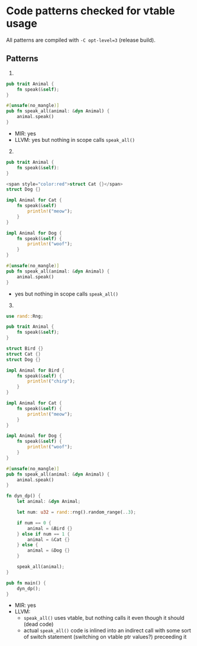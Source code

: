 # Code patterns checked for vtable usage

All patterns are compiled with `-C opt-level=3` (release build).

## Patterns

1. 

```rust
pub trait Animal {
    fn speak(&self);
}

#[unsafe(no_mangle)]
pub fn speak_all(animal: &dyn Animal) {
    animal.speak()
}
```
- MIR: yes
- LLVM: yes but nothing in scope calls `speak_all()`

2. 

```rust
pub trait Animal {
    fn speak(&self):
}

<span style="color:red">struct Cat {}</span>
struct Dog {}

impl Animal for Cat {
    fn speak(&self)
		println!("meow");
    }
}

impl Animal for Dog {
    fn speak(&self) {
        println!("woof");
    }
}

#[unsafe(no_mangle)]
pub fn speak_all(animal: &dyn Animal) {
    animal.speak()
}
```
- yes but nothing in scope calls `speak_all()`

3.

```rust
use rand::Rng;

pub trait Animal {
    fn speak(&self);
}

struct Bird {}
struct Cat {}
struct Dog {}

impl Animal for Bird {
    fn speak(&self) {
        println!("chirp");
    }
}

impl Animal for Cat {
    fn speak(&self) {
        println!("meow");
    }
}

impl Animal for Dog {
    fn speak(&self) {
        println!("woof");
    }
}

#[unsafe(no_mangle)]
pub fn speak_all(animal: &dyn Animal) {
    animal.speak()
}

fn dyn_dp() {
    let animal: &dyn Animal;

    let num: u32 = rand::rng().random_range(..3);

    if num == 0 {
        animal = &Bird {}
    } else if num == 1 {
        animal = &Cat {}
    } else {
        animal = &Dog {}
    }

    speak_all(animal);
}

pub fn main() {
    dyn_dp();
}
```
- MIR: yes
- LLVM: 
	- `speak_all()` uses vtable, but nothing calls it even though it should (dead code)
	- actual `speak_all()` code is inlined into an indirect call with some sort of switch statement (switching on vtable ptr values?) preceeding it

